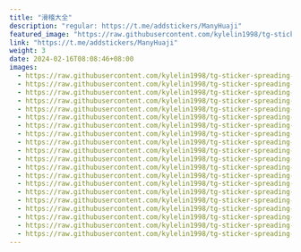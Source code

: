 ```yaml
---
title: "滑稽大全"
description: "regular: https://t.me/addstickers/ManyHuaji"
featured_image: "https://raw.githubusercontent.com/kylelin1998/tg-sticker-spreading-worldwide-images/main/img/50a5728b-942c-4032-9cbc-6533939e4e61.jpg"
link: "https://t.me/addstickers/ManyHuaji"
weight: 3
date: 2024-02-16T08:08:46+08:00
images:
  - https://raw.githubusercontent.com/kylelin1998/tg-sticker-spreading-worldwide-images/main/img/50a5728b-942c-4032-9cbc-6533939e4e61.jpg
  - https://raw.githubusercontent.com/kylelin1998/tg-sticker-spreading-worldwide-images/main/img/6d3a31ca-ad9f-451f-a7ff-3eecd4be928b.jpg
  - https://raw.githubusercontent.com/kylelin1998/tg-sticker-spreading-worldwide-images/main/img/871fd982-6b9d-49b9-983c-789bc32fd88d.jpg
  - https://raw.githubusercontent.com/kylelin1998/tg-sticker-spreading-worldwide-images/main/img/5d283c8c-4d24-4c8c-98d3-7ae23c2deb47.jpg
  - https://raw.githubusercontent.com/kylelin1998/tg-sticker-spreading-worldwide-images/main/img/be6aa267-c17e-49ce-a9fa-bea514195961.jpg
  - https://raw.githubusercontent.com/kylelin1998/tg-sticker-spreading-worldwide-images/main/img/87022505-1b21-4ea0-93b8-28262c9fec14.jpg
  - https://raw.githubusercontent.com/kylelin1998/tg-sticker-spreading-worldwide-images/main/img/cd38c495-1cdd-4774-9b14-ef2549b7f0af.jpg
  - https://raw.githubusercontent.com/kylelin1998/tg-sticker-spreading-worldwide-images/main/img/eb147c78-0c5e-4fc5-9765-420106e81a6a.jpg
  - https://raw.githubusercontent.com/kylelin1998/tg-sticker-spreading-worldwide-images/main/img/2c2311c8-4157-4308-a4f8-97dec1192479.jpg
  - https://raw.githubusercontent.com/kylelin1998/tg-sticker-spreading-worldwide-images/main/img/3d39fab4-eaf4-4535-8fda-5389a86fd64f.jpg
  - https://raw.githubusercontent.com/kylelin1998/tg-sticker-spreading-worldwide-images/main/img/a8fbee42-a000-47ef-8cc0-e955f1baa212.jpg
  - https://raw.githubusercontent.com/kylelin1998/tg-sticker-spreading-worldwide-images/main/img/7d130647-76a9-4d71-853f-82f7dd6e6fee.jpg
  - https://raw.githubusercontent.com/kylelin1998/tg-sticker-spreading-worldwide-images/main/img/be043acf-94bb-4229-ba7a-85830b0188c1.jpg
  - https://raw.githubusercontent.com/kylelin1998/tg-sticker-spreading-worldwide-images/main/img/0f3d25ba-9483-4596-a784-81720ddad4a3.jpg
  - https://raw.githubusercontent.com/kylelin1998/tg-sticker-spreading-worldwide-images/main/img/5a0b42d2-16c2-4b58-a250-f1e281841a81.jpg
  - https://raw.githubusercontent.com/kylelin1998/tg-sticker-spreading-worldwide-images/main/img/04b28fa6-05c5-4779-a064-2e709a31d669.jpg
  - https://raw.githubusercontent.com/kylelin1998/tg-sticker-spreading-worldwide-images/main/img/05f39d8c-db7b-40dc-837d-627064224a2c.jpg
  - https://raw.githubusercontent.com/kylelin1998/tg-sticker-spreading-worldwide-images/main/img/71dee9e0-72f0-4753-8143-3919b78cba65.jpg
  - https://raw.githubusercontent.com/kylelin1998/tg-sticker-spreading-worldwide-images/main/img/7758d313-c6b6-43e7-9624-acff575e3afd.jpg
  - https://raw.githubusercontent.com/kylelin1998/tg-sticker-spreading-worldwide-images/main/img/a4484840-12d0-4291-b9d5-cff72fd93b43.jpg
---
```

